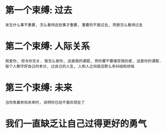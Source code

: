 # 第一个束缚: 过去
    发生什么事不重要, 怎么看待这些事才重要, 重要的不是过去, 而是怎么看待过去
# 第二个束缚: 人际关系
    我爱你, 但与你无关. 我怎么爱你, 这是我的课题, 而你要不要接受我的爱, 这是你的课题. 每个人都守好自己的本分, 过自己的人生, 人和人之间就没那么多纠结和烦恼
# 第三个束缚: 未来
    当你急着奔向未来时, 说明你已经不喜欢现在了

# 我们一直缺乏让自己过得更好的勇气